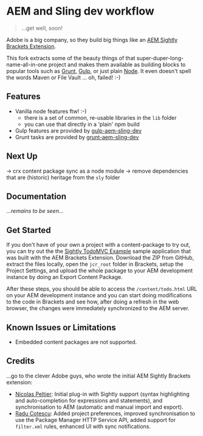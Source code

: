 # AEM and Sling dev workflow

> …get well, soon!

Adobe is a big company, so they build big things like an [AEM Sightly Brackets Extension](https://github.com/Adobe-Marketing-Cloud/aem-sightly-brackets-extension).

This fork extracts some of the beauty things of that super-duper-long-name-all-in-one project and makes
them available as building blocks to popular tools such as [Grunt](http://gruntjs.com/), [Gulp](http://gulpjs.com/),
or just plain [Node](https://nodejs.org/). It even doesn't spell the words Maven or File Vault ... oh, failed! :-)


## Features

* Vanilla node features ftw! :-)
  * there is a set of common, re-usable libraries in the ``lib`` folder
  * you can use that directly in a 'plain' npm build
* Gulp features are provided by [gulp-aem-sling-dev](https://github.com/dherges/gulp-aem-sling-dev)
* Grunt tasks are provided by [grunt-aem-sling-dev](https://github.com/dherges/grunt-aem-sling-dev)

## Next Up

-> crx content package sync as a node module
-> remove dependencies that are (historic) heritage from the ``sly`` folder


## Documentation

_…remains to be seen…_


## Get Started
If you don't have of your own a project with a content-package to try out, you can try out the the
[Sightly TodoMVC Example](aem-sightly-sample-todomvc) sample application that was built with the
AEM Brackets Extension. Download the ZIP from GitHub, extract the files locally, open the `jcr_root`
folder in Brackets, setup the Project Settings, and upload the whole package to your AEM development
instance by doing an Export Content Package.

After these steps, you should be able to access the `/content/todo.html` URL on your AEM development
instance and you can start doing modifications to the code in Brackets and see how, after doing a
refresh in the web browser, the changes were immediately synchronized to the AEM server.


## Known Issues or Limitations
* Embedded content packages are not supported.


## Credits

…go to the clever Adobe guys, who wrote the initial AEM Sightly Brackets extension:

* [Nicolas Peltier](https://github.com/nicolasATadobe): Initial plug-in with Sightly support (syntax highlighting and auto-completion for expressions and statements), and synchronisation to AEM (automatic and manual import and export).
* [Radu Cotescu](https://github.com/raducotescu): Added project preferences, improved synchronisation to use the Package Manager HTTP Service API, added support for `filter.xml` rules, enhanced UI with sync notifications.
